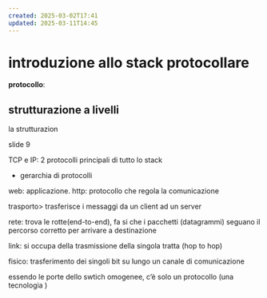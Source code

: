 ```yaml
---
created: 2025-03-02T17:41
updated: 2025-03-11T14:45
---
```

# introduzione allo stack protocollare
**protocollo**:
## strutturazione a livelli
la strutturazion


slide 9

TCP e IP: 2 protocolli principali di tutto lo stack
- gerarchia di protocolli

web: applicazione. http: protocollo che regola la comunicazione

trasporto> trasferisce i messaggi da un client ad un server

rete: trova le rotte(end-to-end), fa si che i pacchetti (datagrammi) seguano il percorso corretto per arrivare a destinazione 

link: si occupa della trasmissione della singola tratta (hop to hop)

fisico: trasferimento dei singoli bit su lungo un canale di comunicazione

essendo le porte dello swtich omogenee, c’è solo un protocollo (una tecnologia )



